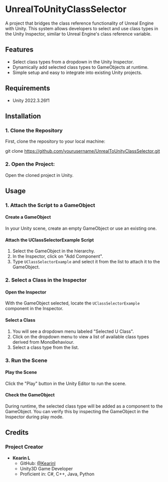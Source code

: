 # UnrealToUnityClassSelector

A project that bridges the class reference functionality of Unreal Engine with Unity. This system allows developers to select and use class types in the Unity Inspector, similar to Unreal Engine's class reference variable.

## Features

- Select class types from a dropdown in the Unity Inspector.
- Dynamically add selected class types to GameObjects at runtime.
- Simple setup and easy to integrate into existing Unity projects.

## Requirements

- Unity 2022.3.26f1

## Installation

### 1. Clone the Repository

First, clone the repository to your local machine:

git clone https://github.com/yourusername/UnrealToUnityClassSelector.git

### 2. Open the Project:

Open the cloned project in Unity.

## Usage

### 1. Attach the Script to a GameObject

#### Create a GameObject

In your Unity scene, create an empty GameObject or use an existing one.

#### Attach the UClassSelectorExample Script

1. Select the GameObject in the hierarchy.
2. In the Inspector, click on "Add Component".
3. Type `UClassSelectorExample` and select it from the list to attach it to the GameObject.

### 2. Select a Class in the Inspector

#### Open the Inspector

With the GameObject selected, locate the `UClassSelectorExample` component in the Inspector.

#### Select a Class

1. You will see a dropdown menu labeled "Selected U Class".
2. Click on the dropdown menu to view a list of available class types derived from MonoBehaviour.
3. Select a class type from the list.

### 3. Run the Scene

#### Play the Scene

Click the "Play" button in the Unity Editor to run the scene.

#### Check the GameObject

During runtime, the selected class type will be added as a component to the GameObject. You can verify this by inspecting the GameObject in the Inspector during play mode.

## Credits

### Project Creator
- **Kearin L**
  - GitHub: [@Kearinl](https://github.com/Kearinl)
  - Unity3D Game Developer
  - Proficient in: C#, C++, Java, Python



